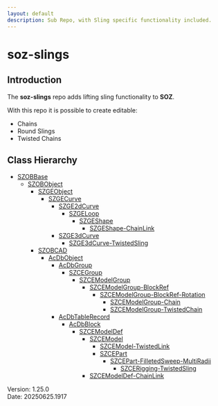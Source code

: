 ```yaml
---
layout: default
description: Sub Repo, with Sling specific functionality included.
---
```


# soz-slings

## Introduction

The **soz-slings** repo adds lifting sling functionality to **SOZ**.

With this repo it is possible to create editable:

- Chains
- Round Slings
- Twisted Chains

## Class Hierarchy

- [SZOBBase](/classes/SZOBBase.html)
  - [SZOBObject](/classes/SZOBObject.html)
    - [SZGEObject](/classes/SZGEObject.html)
      - [SZGECurve](/classes/SZGECurve.html)
        - [SZGE2dCurve](/classes/SZGE2dCurve.html)
          - [SZGELoop](/classes/SZGELoop.html)
            - [SZGEShape](/classes/SZGEShape.html)
              - [SZGEShape-ChainLink](/classes/SZGEShape-ChainLink.html)
        - [SZGE3dCurve](/classes/SZGE3dCurve.html)
          - [SZGE3dCurve-TwistedSling](/classes/SZGE3dCurve-TwistedSling.html)
    - [SZOBCAD](/classes/SZOBCAD.html)
      - [AcDbObject](/classes/AcDbObject.html)
        - [AcDbGroup](/classes/AcDbGroup.html)
          - [SZCEGroup](/classes/SZCEGroup.html)
            - [SZCEModelGroup](/classes/SZCEModelGroup.html)
              - [SZCEModelGroup-BlockRef](/classes/SZCEModelGroup-BlockRef.html)
                - [SZCEModelGroup-BlockRef-Rotation](/classes/SZCEModelGroup-BlockRef-Rotation.html)
                  - [SZCEModelGroup-Chain](/classes/SZCEModelGroup-Chain.html)
                  - [SZCEModelGroup-TwistedChain](/classes/SZCEModelGroup-TwistedChain.html)
        - [AcDbTableRecord](/classes/AcDbTableRecord.html)
          - [AcDbBlock](/classes/AcDbBlock.html)
            - [SZCEModelDef](/classes/SZCEModelDef.html)
              - [SZCEModel](/classes/SZCEModel.html)
                - [SZCEModel-TwistedLink](/classes/SZCEModel-TwistedLink.html)
                - [SZCEPart](/classes/SZCEPart.html)
                  - [SZCEPart-FilletedSweep-MultiRadii](/classes/SZCEPart-FilletedSweep-MultiRadii.html)
                    - [SZCERigging-TwistedSling](/classes/SZCERigging-TwistedSling.html)
              - [SZCEModelDef-ChainLink](/classes/SZCEModelDef-ChainLink.html)

Version:  1.25.0
<br>
Date: 20250625.1917
